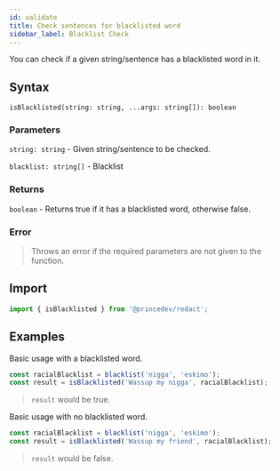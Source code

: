 ```yaml
---
id: validate
title: Check sentences for blacklisted word
sidebar_label: Blacklist Check
---
```


You can check if a given string/sentence has a blacklisted word in it.

## Syntax

`isBlacklisted(string: string, ...args: string[]): boolean`

### Parameters

`string: string` - Given string/sentence to be checked.

`blacklist: string[]` - Blacklist

### Returns

`boolean` - Returns true if it has a blacklisted word, otherwise false.

### Error

> Throws an error if the required parameters are not given to the function.

## Import

```javascript
import { isBlacklisted } from '@princedev/redact';
```

## Examples

Basic usage with a blacklisted word.

```javascript
const racialBlacklist = blacklist('nigga', 'eskimo');
const result = isBlacklisted('Wassup my nigga', racialBlacklist);
```

> `result` would be true.

Basic usage with no blacklisted word.

```javascript
const racialBlacklist = blacklist('nigga', 'eskimo');
const result = isBlacklisted('Wassup my friend', racialBlacklist);
```

> `result` would be false.